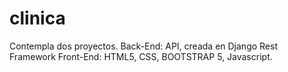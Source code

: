 # clinica
Contempla dos proyectos.
Back-End: API, creada en Django Rest Framework
Front-End: HTML5, CSS, BOOTSTRAP 5, Javascript.
